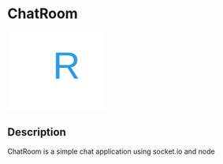 # ChatRoom

![Chat Room](frontend/src/assets/react.svg)

## Description
ChatRoom is a simple chat application using socket.io and node
